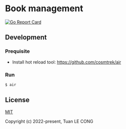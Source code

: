 # Book management

[![Go Report Card](https://goreportcard.com/badge/github.com/tuanlc/book-management?style=flat-square)](https://goreportcard.com/report/github.com/tuanlc/book-management)

## Development
### Prequisite
- Install hot reload tool: https://github.com/cosmtrek/air

### Run
```sh
$ air
```

## License

[MIT](https://opensource.org/licenses/MIT)

Copyright (c) 2022-present, Tuan LE CONG